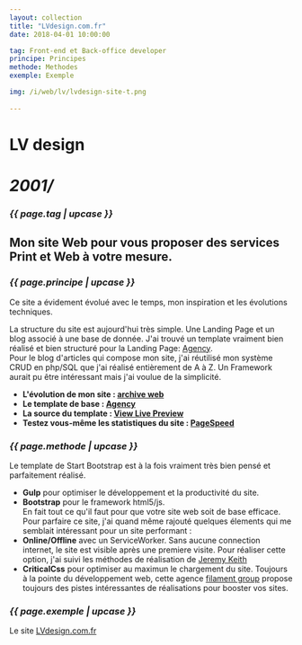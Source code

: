 ```yaml
---
layout: collection
title: "LVdesign.com.fr"
date: 2018-04-01 10:00:00

tag: Front-end et Back-office developer
principe: Principes
methode: Methodes
exemple: Exemple

img: /i/web/lv/lvdesign-site-t.png
 
---
```



# LV design 
# _2001/_
### _{{ page.tag | upcase }}_

## Mon site Web pour vous proposer des services Print et Web à votre mesure.


### _{{ page.principe | upcase }}_
Ce site a évidement évolué avec le temps, mon inspiration et les évolutions techniques.

La structure du site est aujourd'hui très simple. Une Landing Page et un blog associé à une base de donnée.
J'ai trouvé un template vraiment bien réalisé et bien structuré pour la Landing Page: 
[Agency](https://startbootstrap.com/template-overviews/agency/). <br>
Pour le blog d'articles qui compose mon site, j'ai réutilisé mon système CRUD en php/SQL que j'ai réalisé entièrement de A à Z. Un Framework aurait pu être intéressant mais j'ai voulue de la simplicité. 


- **L'évolution de mon site : [archive web](https://web.archive.org/web/*/lvdesign.com.fr "Archive LVdesign.com.fr")**
- **Le template de base : [Agency](https://startbootstrap.com/template-overviews/agency/ "Le theme Agency")**
- **La source du template : [View Live Preview](https://blackrockdigital.github.io/startbootstrap-agency/ "Demo du template")**
- **Testez vous-même les statistiques du site : [PageSpeed](https://developers.google.com/speed/pagespeed/insights/?url=lvdesign.com.fr&tab=mobile "test google page speed")**

### _{{ page.methode | upcase }}_

Le template de Start Bootstrap est à la fois vraiment très bien pensé et parfaitement réalisé. 

- **Gulp** pour optimiser le développement et la productivité du site.<br>
- **Bootstrap**  pour le framework html5/js.<br>
 En fait tout ce qu'il faut pour que votre site web soit de base efficace.  Pour parfaire ce site,
 j'ai quand même rajouté quelques élements qui me semblait intéressant pour un site performant :
 - **Online/Offline** avec un ServiceWorker. Sans aucune connection internet, le site est visible après une premiere visite. Pour réaliser cette option, j'ai suivi les méthodes de réalisation de [Jeremy Keith](https://adactio.com/journal/9775 "My first Service Worker")<br>
 - **CriticalCss** pour optimiser au maximun le chargement du site. Toujours à la pointe du développement web, cette agence [filament group](https://github.com/filamentgroup/criticalCSS) propose toujours des pistes intéressantes de réalisations pour booster vos sites.<br>

### _{{ page.exemple | upcase }}_
Le site [LVdesign.com.fr](https://lvdesign.com.fr/ "le site de mon agence LVdesign")